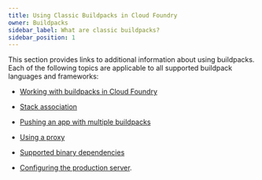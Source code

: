 ```yaml
---
title: Using Classic Buildpacks in Cloud Foundry
owner: Buildpacks
sidebar_label: What are classic buildpacks?
sidebar_position: 1
---
```


This section provides links to additional information about using buildpacks. Each of the following
topics are applicable to all supported buildpack languages and frameworks:

* [Working with buildpacks in Cloud Foundry](./understand-buildpacks.html)

* [Stack association](./stack-association.html)

* [Pushing an app with multiple buildpacks](./use-multiple-buildpacks.html)

* [Using a proxy](./proxy-usage.html)

* [Supported binary dependencies](./supported-binary-dependencies.html)

* [Configuring the production server](./prod-server.html).
